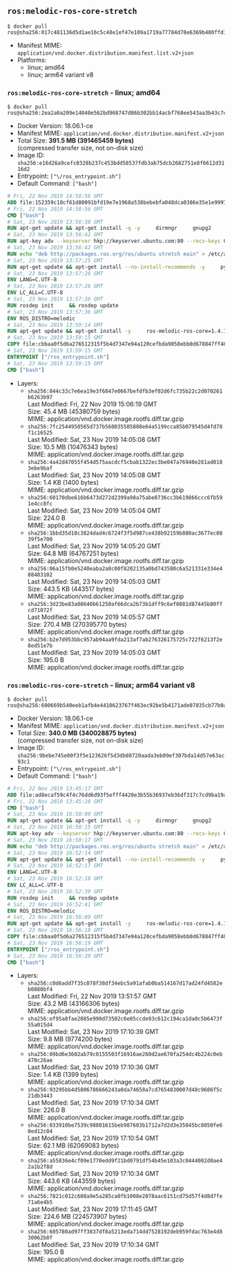 ## `ros:melodic-ros-core-stretch`

```console
$ docker pull ros@sha256:017c481136d5d1ae16c5c48e1ef47e109a1719a77784d78e6369b480ffd1dbfa
```

-	Manifest MIME: `application/vnd.docker.distribution.manifest.list.v2+json`
-	Platforms:
	-	linux; amd64
	-	linux; arm64 variant v8

### `ros:melodic-ros-core-stretch` - linux; amd64

```console
$ docker pull ros@sha256:2ea2a0a209e14040e562bd968747d86b302bb14acbf768ee543aa3b43c7c826f
```

-	Docker Version: 18.06.1-ce
-	Manifest MIME: `application/vnd.docker.distribution.manifest.v2+json`
-	Total Size: **391.5 MB (391465459 bytes)**  
	(compressed transfer size, not on-disk size)
-	Image ID: `sha256:e16d26a9cefc0328b237c453bdd58537fdb3ab75dcb2682751e8f6612d3116d2`
-	Entrypoint: `["\/ros_entrypoint.sh"]`
-	Default Command: `["bash"]`

```dockerfile
# Fri, 22 Nov 2019 14:58:56 GMT
ADD file:152359c10cf61d80091bfd19e7e1968a538bebebfa048dca0386e35e1e999730 in / 
# Fri, 22 Nov 2019 14:58:56 GMT
CMD ["bash"]
# Sat, 23 Nov 2019 13:56:38 GMT
RUN apt-get update && apt-get install -q -y     dirmngr     gnupg2     && rm -rf /var/lib/apt/lists/*
# Sat, 23 Nov 2019 13:56:42 GMT
RUN apt-key adv --keyserver hkp://keyserver.ubuntu.com:80 --recv-keys C1CF6E31E6BADE8868B172B4F42ED6FBAB17C654
# Sat, 23 Nov 2019 13:56:42 GMT
RUN echo "deb http://packages.ros.org/ros/ubuntu stretch main" > /etc/apt/sources.list.d/ros1-latest.list
# Sat, 23 Nov 2019 13:57:25 GMT
RUN apt-get update && apt-get install --no-install-recommends -y     python-rosdep     python-rosinstall     python-vcstools     && rm -rf /var/lib/apt/lists/*
# Sat, 23 Nov 2019 13:57:26 GMT
ENV LANG=C.UTF-8
# Sat, 23 Nov 2019 13:57:26 GMT
ENV LC_ALL=C.UTF-8
# Sat, 23 Nov 2019 13:57:36 GMT
RUN rosdep init     && rosdep update
# Sat, 23 Nov 2019 13:57:36 GMT
ENV ROS_DISTRO=melodic
# Sat, 23 Nov 2019 13:59:14 GMT
RUN apt-get update && apt-get install -y     ros-melodic-ros-core=1.4.1-0*     && rm -rf /var/lib/apt/lists/*
# Sat, 23 Nov 2019 13:59:15 GMT
COPY file:cbbaa0f5d6a276512315f5b4d7347e94a120cefbda9058ebb0d678847ff4837f in / 
# Sat, 23 Nov 2019 13:59:15 GMT
ENTRYPOINT ["/ros_entrypoint.sh"]
# Sat, 23 Nov 2019 13:59:15 GMT
CMD ["bash"]
```

-	Layers:
	-	`sha256:844c33c7e6ea19e3f6847e0667befdfb3ef02d6fc735b22c2d070261b6263b97`  
		Last Modified: Fri, 22 Nov 2019 15:06:19 GMT  
		Size: 45.4 MB (45380759 bytes)  
		MIME: application/vnd.docker.image.rootfs.diff.tar.gzip
	-	`sha256:7fc2544950565d737b560035505808e64a5199cca85b079545d4fd78f1c16525`  
		Last Modified: Sat, 23 Nov 2019 14:05:08 GMT  
		Size: 10.5 MB (10476343 bytes)  
		MIME: application/vnd.docker.image.rootfs.diff.tar.gzip
	-	`sha256:4a42d47055f454d575aacdcf5cbab1322ec3be047a76940e281ad0183ebe9baf`  
		Last Modified: Sat, 23 Nov 2019 14:05:08 GMT  
		Size: 1.4 KB (1400 bytes)  
		MIME: application/vnd.docker.image.rootfs.diff.tar.gzip
	-	`sha256:60170dbe616b6473d272d2399a98a75abe8736cc3b619866ccc6fb591e4cc8fc`  
		Last Modified: Sat, 23 Nov 2019 14:05:04 GMT  
		Size: 224.0 B  
		MIME: application/vnd.docker.image.rootfs.diff.tar.gzip
	-	`sha256:1bbd35d18c3824dad4c6724f3f5d987ce438b92159b880ac3677ec0839f5e700`  
		Last Modified: Sat, 23 Nov 2019 14:05:20 GMT  
		Size: 64.8 MB (64767251 bytes)  
		MIME: application/vnd.docker.image.rootfs.diff.tar.gzip
	-	`sha256:06a15fb0e5240eaba2a8c00f8202135a0bd743580c6a521331e334e488483102`  
		Last Modified: Sat, 23 Nov 2019 14:05:03 GMT  
		Size: 443.5 KB (443517 bytes)  
		MIME: application/vnd.docker.image.rootfs.diff.tar.gzip
	-	`sha256:3d23be83a08640b61250af66dca2b73b1dff9c6ef0881d87445b80ffcd71072f`  
		Last Modified: Sat, 23 Nov 2019 14:05:57 GMT  
		Size: 270.4 MB (270395770 bytes)  
		MIME: application/vnd.docker.image.rootfs.diff.tar.gzip
	-	`sha256:b2e7d953bbc957ab94aa9fda213af7ab276326175725c722f6213f2e8ed51e7b`  
		Last Modified: Sat, 23 Nov 2019 14:05:03 GMT  
		Size: 195.0 B  
		MIME: application/vnd.docker.image.rootfs.diff.tar.gzip

### `ros:melodic-ros-core-stretch` - linux; arm64 variant v8

```console
$ docker pull ros@sha256:600669b540eeb1afb4e4410623767f463ec92be5b4171ade07835cb77b0ae0f0
```

-	Docker Version: 18.06.1-ce
-	Manifest MIME: `application/vnd.docker.distribution.manifest.v2+json`
-	Total Size: **340.0 MB (340028875 bytes)**  
	(compressed transfer size, not on-disk size)
-	Image ID: `sha256:9bebe745e00f3f5e123626f5d3db80720aada3eb09ef307bda14d57e63ac93c1`
-	Entrypoint: `["\/ros_entrypoint.sh"]`
-	Default Command: `["bash"]`

```dockerfile
# Fri, 22 Nov 2019 13:45:17 GMT
ADD file:ad8ecaf59c4f4c76dd6d93f5efff4420e3b55b36937eb36df317c7cd9ba19aeb in / 
# Fri, 22 Nov 2019 13:45:20 GMT
CMD ["bash"]
# Sat, 23 Nov 2019 16:50:09 GMT
RUN apt-get update && apt-get install -q -y     dirmngr     gnupg2     && rm -rf /var/lib/apt/lists/*
# Sat, 23 Nov 2019 16:50:15 GMT
RUN apt-key adv --keyserver hkp://keyserver.ubuntu.com:80 --recv-keys C1CF6E31E6BADE8868B172B4F42ED6FBAB17C654
# Sat, 23 Nov 2019 16:50:17 GMT
RUN echo "deb http://packages.ros.org/ros/ubuntu stretch main" > /etc/apt/sources.list.d/ros1-latest.list
# Sat, 23 Nov 2019 16:52:14 GMT
RUN apt-get update && apt-get install --no-install-recommends -y     python-rosdep     python-rosinstall     python-vcstools     && rm -rf /var/lib/apt/lists/*
# Sat, 23 Nov 2019 16:52:17 GMT
ENV LANG=C.UTF-8
# Sat, 23 Nov 2019 16:52:18 GMT
ENV LC_ALL=C.UTF-8
# Sat, 23 Nov 2019 16:52:39 GMT
RUN rosdep init     && rosdep update
# Sat, 23 Nov 2019 16:52:41 GMT
ENV ROS_DISTRO=melodic
# Sat, 23 Nov 2019 16:56:09 GMT
RUN apt-get update && apt-get install -y     ros-melodic-ros-core=1.4.1-0*     && rm -rf /var/lib/apt/lists/*
# Sat, 23 Nov 2019 16:56:18 GMT
COPY file:cbbaa0f5d6a276512315f5b4d7347e94a120cefbda9058ebb0d678847ff4837f in / 
# Sat, 23 Nov 2019 16:56:19 GMT
ENTRYPOINT ["/ros_entrypoint.sh"]
# Sat, 23 Nov 2019 16:56:20 GMT
CMD ["bash"]
```

-	Layers:
	-	`sha256:c0d6add7f35c078f38df34ebc5a91afab0ba514167d17ad24fd4582eb0880bf4`  
		Last Modified: Fri, 22 Nov 2019 13:51:57 GMT  
		Size: 43.2 MB (43166306 bytes)  
		MIME: application/vnd.docker.image.rootfs.diff.tar.gzip
	-	`sha256:ef95a8fae2085e990d73502c6e05ccde93c612c194ca1da0c5b6473f55a015d4`  
		Last Modified: Sat, 23 Nov 2019 17:10:39 GMT  
		Size: 9.8 MB (9774200 bytes)  
		MIME: application/vnd.docker.image.rootfs.diff.tar.gzip
	-	`sha256:09bd6e3602ab79c0155503f16916ae260d2ae670fa254dc4b224c0eb470c26ae`  
		Last Modified: Sat, 23 Nov 2019 17:10:36 GMT  
		Size: 1.4 KB (1399 bytes)  
		MIME: application/vnd.docker.image.rootfs.diff.tar.gzip
	-	`sha256:93295bb4d5806786666243a0da74658a7cd7654830007d48c9686f5c21db3443`  
		Last Modified: Sat, 23 Nov 2019 17:10:34 GMT  
		Size: 226.0 B  
		MIME: application/vnd.docker.image.rootfs.diff.tar.gzip
	-	`sha256:033910be7539c98801615beb987603b1712a7d2d3e35045bc8050fe60ed12c04`  
		Last Modified: Sat, 23 Nov 2019 17:10:54 GMT  
		Size: 62.1 MB (62069083 bytes)  
		MIME: application/vnd.docker.image.rootfs.diff.tar.gzip
	-	`sha256:a55836e4cf09e1770edd9f21bd0791df54b45e103a3c0444002d0ae42a1b2f8d`  
		Last Modified: Sat, 23 Nov 2019 17:10:34 GMT  
		Size: 443.6 KB (443559 bytes)  
		MIME: application/vnd.docker.image.rootfs.diff.tar.gzip
	-	`sha256:7821c012c608a9e5a285ca0fb1008e2078aac6151cd75d57f4d8d7fe71a6e4b5`  
		Last Modified: Sat, 23 Nov 2019 17:11:45 GMT  
		Size: 224.6 MB (224573907 bytes)  
		MIME: application/vnd.docker.image.rootfs.diff.tar.gzip
	-	`sha256:605780ad97ff3837df8a5213eda714dd7528192deb959fdac763e4d830062b0f`  
		Last Modified: Sat, 23 Nov 2019 17:10:34 GMT  
		Size: 195.0 B  
		MIME: application/vnd.docker.image.rootfs.diff.tar.gzip
